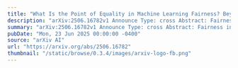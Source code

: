 ```yaml
---
title: "What Is the Point of Equality in Machine Learning Fairness? Beyond Equality of Opportunity"
description: "arXiv:2506.16782v1 Announce Type: cross Abstract: Fairness in machine learning (ML) has become a rapidly growing area of research. But why, in the first place, is unfairness in ML morally wrong? And why should we care about improving fairness? Most fair-ML research implicitly appeals to distributive equality: the idea that desirable goods and benefits, such as opportunities (e.g., Barocas et al., 2023), should be equally distributed across society. Unfair ML models, then, are seen as wrong because they unequally distribute such benefits. This paper argues that this exclusive focus on distributive equality offers an incomplete and potentially misleading ethical foundation. Grounding ML fairness in egalitarianism -- the view that equality is a fundamental moral and social ideal -- requires challenging structural inequality: systematic, institutional, and durable arrangements that privilege some groups while disadvantaging others. Structural inequality manifests through ML systems in two primary forms: allocative harms (e.g., economic loss) and representational harms (e.g., stereotypes, erasure). While distributive equality helps address allocative harms, it fails to explain why representational harms are wrong -- why it is wrong for ML systems to reinforce social hierarchies that stratify people into superior and inferior groups -- and why ML systems should aim to foster a society where people relate as equals (i.e., relational equality). To address these limitations, the paper proposes a multifaceted egalitarian framework for ML fairness that integrates both distributive and relational equality. Drawing on critical social and political philosophy, this framework offers a more comprehensive ethical foundation for tackling the full spectrum of harms perpetuated by ML systems. The paper also outlines practical pathways for implementing the framework across the ML pipeline."
summary: "arXiv:2506.16782v1 Announce Type: cross Abstract: Fairness in machine learning (ML) has become a rapidly growing area of research. But why, in the first place, is unfairness in ML morally wrong? And why should we care about improving fairness? Most fair-ML research implicitly appeals to distributive equality: the idea that desirable goods and benefits, such as opportunities (e.g., Barocas et al., 2023), should be equally distributed across society. Unfair ML models, then, are seen as wrong because they unequally distribute such benefits. This paper argues that this exclusive focus on distributive equality offers an incomplete and potentially misleading ethical foundation. Grounding ML fairness in egalitarianism -- the view that equality is a fundamental moral and social ideal -- requires challenging structural inequality: systematic, institutional, and durable arrangements that privilege some groups while disadvantaging others. Structural inequality manifests through ML systems in two primary forms: allocative harms (e.g., economic loss) and representational harms (e.g., stereotypes, erasure). While distributive equality helps address allocative harms, it fails to explain why representational harms are wrong -- why it is wrong for ML systems to reinforce social hierarchies that stratify people into superior and inferior groups -- and why ML systems should aim to foster a society where people relate as equals (i.e., relational equality). To address these limitations, the paper proposes a multifaceted egalitarian framework for ML fairness that integrates both distributive and relational equality. Drawing on critical social and political philosophy, this framework offers a more comprehensive ethical foundation for tackling the full spectrum of harms perpetuated by ML systems. The paper also outlines practical pathways for implementing the framework across the ML pipeline."
pubDate: "Mon, 23 Jun 2025 00:00:00 -0400"
source: "arXiv AI"
url: "https://arxiv.org/abs/2506.16782"
thumbnail: "/static/browse/0.3.4/images/arxiv-logo-fb.png"
---
```


